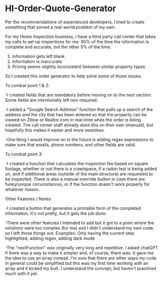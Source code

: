 # HI-Order-Quote-Generator

Per the recommendations of experienced developers, I tried to create something that solved a real-world problem of my own.

For my Home Inspection business, I have a third party call center that takes my calls to set up inspections for me. 95% of the time the information is complete and accurate, but the other 5% of the time:

1. Information gets left blank
2. Information is inaccurate
3. Pricing seems slightly inconsistent between similar property types

So I created this order generator to help solve some of those issues. 

To combat point 1 & 2:

-I created fields that are mandatory before moving on to the next section. Some fields are intentionally left non-required.

-I added a "Google Search Address" function that pulls up a search of the address and the city that has been entered so that the property can be viewed on Zillow or Realtor.com in real-time while the order is being created. The call center staff already does this on their own (manuall), but hopefully this makes it easier and more seamless.

-One thing I would improve on in the future is adding regex expressions to make sure that emails, phone numbers, and other fields are valid.

To combat point 3:

-I created a function that calculates the inspection fee based on square footage, whether or not there is a crawlspace, if a radon test is being added on, and if additional areas (outside of the main structure) are requested to be inspected. There is also a manual override button in case there are funky/unique circumstances, or if the function doesn't work properly for whatever reason.

Other Features / Notes: 

-I created a button that generates a printable form of the completed information. It's not pretty, but it gets the job done.

-There were other features I intended to add but it got to a point where the solutions were too complex (for me) and I didn't understand my own code, so I left those things out. Examples: Only having the current step highlighted, adding regex, adding dark mode

-The "nextFunction" was originally very long and repetitive. I asked chatGPT if there was a way to make it simpler and, of course, there was. It gave me the idea to use an array instead. I'm sure that there are other ways my code in general could be simplified but this was my first time working with an array and it kicked my butt. I understand the concept, but haven't practiced much with it yet. 



